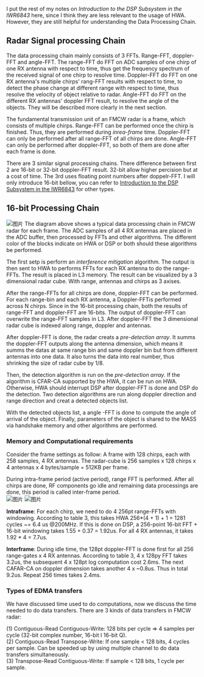 I put the rest of my notes on *Introduction to the DSP Subsystem in the IWR6843* here, since I think they are less relevant to the usage of HWA. However, they are still helpful for understanding the Data Processing Chain.  
  
## Radar Signal processing Chain
The data processing chain mainly consists of 3 FFTs. Range-FFT, doppler-FFT and angle-FFT. The range-FFT do FFT on ADC samples of one chirp of one RX antenna with respect to time, thus get the frequency spectrum of the received signal of one chirp to resolve time. Doppler-FFT do FFT on one RX antenna's multiple chirps' rang-FFT results with respect to time, to detect the phase change at different range with respect to time, thus resolve the velocity of object relative to radar. Angle-FFT do FFT on the different RX antennas' doppler FFT result, to resolve the angle of the objects. They will be described more clearly in the next section.  
  
The fundamental transmission unit of an FMCW radar is a frame, which consists of multiple chirps. Range-FFT can be performed once the chirp is finished. Thus, they are performed during *inrea-frame* time. Doppler-FFT can only be performed after all range-FFT of all chirps are done. Angle-FFT can only be performed after doppler-FFT, so both of them are done after each frame is done.  
  
There are 3 similar signal processing chains. There difference between first 2 are 16-bit or 32-bit doppler-FFT result. 32-bit allow higher percision but at a cost of time. The 3rd uses floating point numbers after doppelr-FFT. I will only introduce 16-bit bellow, you can refer to [Introduction to the DSP Subsystem in the IWR6843](https://www.ti.com/lit/an/swra621/swra621.pdf) for other types.  
  
## 16-bit Processing Chain
![图片](https://user-images.githubusercontent.com/85469000/169474212-51a1f757-1078-4fdc-913b-7d97c4f84bbb.png)
The diagram above shows a typical data processing chain in FMCW radar for each frame. The ADC samples of all 4 RX antennas are placed in the ADC buffer, then processed by FFTs and other algorithms. The different color of the blocks indicate on HWA or DSP or both should these algorithms be performed.  
  
The first setp is perform an *interference mitigation* algorithm. The output is then sent to HWA to performs FFTs for each RX antenna to do the range-FFTs. The result is placed in L3 memory. The result can be visualized by a 3 dimensional radar cube. With range, antennas and chirps as 3 axises.  
  
After the range-FFTs for all chirps are done, doppler-FFT can be performed. For each range-bin and each RX antenna, a Doppler-FFTis performed across N chirps. Since in the 16-bit processing chain, both the results of range-FFT and doppler-FFT are 16-bits. The output of doppler-FFT can overwrite the range-FFT samples in L3. After doppler-FFT the 3 dimensional radar cube is indexed along range, doppler and antennas.
  
After doppler-FFT is done, the radar creats a *pre-detection array*. It summs the doppler-FFT outputs along the antenna dimension, which means it summs the datas at same range bin and same doppler bin but from different antennas into one data. It also turns the data into real number, thus shrinking the size of radar cube by 1/8.  
  
Then, the detection algorithm is run on the *pre-detection array*. If the algorithm is CFAR-CA supported by the HWA, it can be run on HWA. Otherwise, HWA should interrupt DSP after doppler-FFT is done and DSP do the detection. Two detection algorithms are run along doppler direction and range direction and creat a detected objects list.  
  
With the detected objects list, a angle -FFT is done to compute the angle of arrival of the object. Finally, parameters of the object is shared to the MASS via handshake memory and other algorithms are performed.
  
### Memory and Computational requirements
Consider the frame settings as follow: A frame with 128 chirps, each with 258 samples, 4 RX antennas. The radar-cube is 256 samples x 128 chirps x 4 antennas x 4 bytes/sample = 512KB per frame.  
  
During intra-frame period (active period), range FFT is performed. After all chirps are done, RF components go idle and remaining data processings are done, this period is called inter-frame period.  
![图片](https://user-images.githubusercontent.com/85469000/169507529-f8098a66-7154-4c24-8032-f9e8a7051825.png)
![图片](https://user-images.githubusercontent.com/85469000/169507295-e8c181d5-084b-4422-849f-ec29a5874fd6.png)
  
**Intraframe**: For each chirp, we need to do 4 256pt range-FFTs with windowing. According to table 3, this takes HWA 256*(4 + 1) + 1 = 1281 cycles ~= 6.4 us @200MHz. If this is done on DSP, a 256-point 16-bit FFT + 16-bit windowing takes 1.55 + 0.37 = 1.92us. For all 4 RX antennas, it takes 1.92 * 4 = 7.7us.  
  
**Interframe**: During idle time, the 128pt doppler-FFT is done first for all 256 range-gates x 4 RX antennas. According to table 3, 4 x 128py FFT takes 3.2us, the subsequent 4 x 128pt log computation cost 2.6ms. The next CAFAR-CA on doppler dimension takes another 4 x ~0.8us. Thus in total 9.2us. Repeat 256 times takes 2.4ms.

### Types of EDMA transfers
We have discussed time used to do computations, now we discuss the time needed to do data transfers. There are 3 kinds of data transfers in FMCW radar:  
  
(1) Contiguous-Read Contiguous-Write: 128 bits per cycle => 4 samples per cycle (32-bit complex number, 16-bit I 16-bit Q).  
(2) Contiguous-Read Transpose-Write: If one sample < 128 bits, 4 cycles per sample. Can be speeded up by using multiple channel to do data transfers simultaneously.  
(3) Transpose-Read Contiguous-Write: If sample < 128 bits, 1 cycle per sample.
